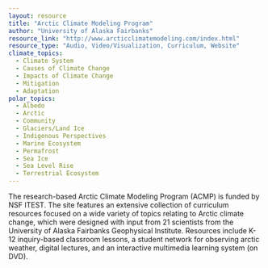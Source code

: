 ```yaml
---
layout: resource
title: "Arctic Climate Modeling Program"
author: "University of Alaska Fairbanks"
resource_link: "http://www.arcticclimatemodeling.com/index.html"
resource_type: "Audio, Video/Visualization, Curriculum, Website"
climate_topics:
  - Climate System
  - Causes of Climate Change
  - Impacts of Climate Change
  - Mitigation
  - Adaptation
polar_topics:
  - Albedo
  - Arctic
  - Community
  - Glaciers/Land Ice
  - Indigenous Perspectives
  - Marine Ecosystem
  - Permafrost
  - Sea Ice
  - Sea Level Rise
  - Terrestrial Ecosystem
---
```


The research-based Arctic Climate Modeling Program (ACMP) is funded by NSF ITEST. The site features an extensive collection of curriculum resources focused on a wide variety of topics relating to Arctic climate change, which were designed with input from 21 scientists from the University of Alaska Fairbanks Geophysical Institute. Resources include K-12 inquiry-based classroom lessons, a student network for observing arctic weather, digital lectures, and an interactive multimedia learning system (on DVD).

